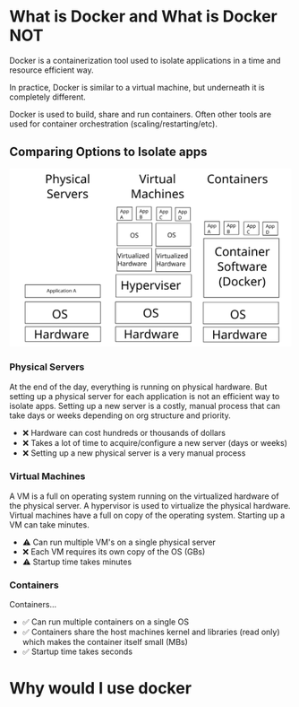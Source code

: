 # What is Docker and What is Docker NOT

Docker is a containerization tool used to isolate applications in a time and resource efficient way.

In practice, Docker is similar to a virtual machine, but underneath it is completely different.

Docker is used to build, share and run containers. Often other tools are used for container orchestration (scaling/restarting/etc).

## Comparing Options to Isolate apps

![physical server vs. vm vs. containers](./images/vm-vs-container.svg)

### Physical Servers

At the end of the day, everything is running on physical hardware. But setting up a physical server for each application is not an efficient way to isolate apps. Setting up a new server is a costly, manual process that can take days or weeks depending on org structure and priority.

- ❌ Hardware can cost hundreds or thousands of dollars
- ❌ Takes a lot of time to acquire/configure a new server (days or weeks)
- ❌ Setting up a new physical server is a very manual process

### Virtual Machines

A VM is a full on operating system running on the virtualized hardware of the physical server. A hypervisor is used to virtualize the physical hardware. Virtual machines have a full on copy of the operating system. Starting up a VM can take minutes.

- ⚠ Can run multiple VM's on a single physical server
- ❌ Each VM requires its own copy of the OS (GBs)
- ⚠ Startup time takes minutes

### Containers

Containers...

- ✅ Can run multiple containers on a single OS
- ✅ Containers share the host machines kernel and libraries (read only) which makes the container itself small (MBs)
- ✅ Startup time takes seconds

# Why would I use docker
